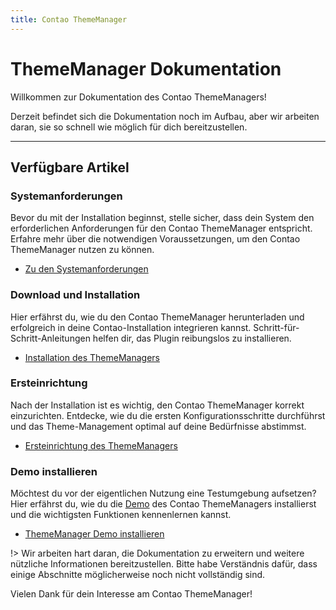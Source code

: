 ```yaml
---
title: Contao ThemeManager
---
```


# ThemeManager Dokumentation

Willkommen zur Dokumentation des Contao ThemeManagers!

Derzeit befindet sich die Dokumentation noch im Aufbau, aber wir arbeiten daran, sie so schnell wie möglich für dich
bereitzustellen.

___

## Verfügbare Artikel

### Systemanforderungen

Bevor du mit der Installation beginnst, stelle sicher, dass dein System den erforderlichen Anforderungen für den
Contao ThemeManager entspricht. Erfahre mehr über die notwendigen Voraussetzungen, um den Contao ThemeManager nutzen zu
können.

- [Zu den Systemanforderungen](installation/requirements.md)

### Download und Installation

Hier erfährst du, wie du den Contao ThemeManager herunterladen und erfolgreich in deine Contao-Installation integrieren
kannst. Schritt-für-Schritt-Anleitungen helfen dir, das Plugin reibungslos zu installieren.

- [Installation des ThemeManagers](installation/installation.md)

### Ersteinrichtung

Nach der Installation ist es wichtig, den Contao ThemeManager korrekt einzurichten. Entdecke, wie du die ersten
Konfigurationsschritte durchführst und das Theme-Management optimal auf deine Bedürfnisse abstimmst.

- [Ersteinrichtung des ThemeManagers](installation/setup.md)

### Demo installieren

Möchtest du vor der eigentlichen Nutzung eine Testumgebung aufsetzen? Hier erfährst du, wie du die
[Demo](https://demo.contao-thememanager.com) des Contao ThemeManagers installierst und die wichtigsten Funktionen
kennenlernen kannst.

- [ThemeManager Demo installieren](guides/step-by-step/demo.md)

!> Wir arbeiten hart daran, die Dokumentation zu erweitern und weitere nützliche Informationen bereitzustellen. Bitte
habe Verständnis dafür, dass einige Abschnitte möglicherweise noch nicht vollständig sind.

Vielen Dank für dein Interesse am Contao ThemeManager!
